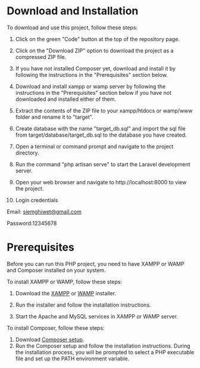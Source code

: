 # Download and Installation
To download and use this project, follow these steps:

1. Click on the green "Code" button at the top of the repository page. 

2. Click on the "Download ZIP" option to download the project as a compressed ZIP file.

3. If you have not installed Composer yet, download and install it by following the instructions in the "Prerequisites" section below.

4. Download and install xampp or wamp server by following the instructions in the "Prerequisites" section below if you have not downloaded and installed either of them.

5. Extract the contents of the ZIP file to your xampp/htdocs or wamp/www folder and rename it to "target".

6. Create database with the name "target_db.sql" and import the sql file from target/database/target_db.sql to the database you have created.

7. Open a terminal or command prompt and navigate to the project directory.

8. Run the command "php artisan serve" to start the Laravel development server.

9. Open your web browser and navigate to http://localhost:8000 to view the project.

10. Login credentials

   Email: siemghiwet@gmail.com
   
   Password:12345678

  # Prerequisites
Before you can run this PHP project, you need to have XAMPP or WAMP and Composer installed on your system.

To install XAMPP or WAMP, follow these steps:

1. Download the <a href="https://www.apachefriends.org/download.html"> XAMPP</a> or <a href="https://sourceforge.net/projects/wampserver/">WAMP</a> installer.

2. Run the installer and follow the installation instructions.

3. Start the Apache and MySQL services in XAMPP or WAMP server.

To install Composer, follow these steps:

1. Download <a href="https://getcomposer.org/Composer-Setup.exe">Composer setup</a>.
2. Run the Composer setup  and follow the installation instructions. During the installation process, you will be prompted to select a PHP executable file and set up the PATH environment variable.
